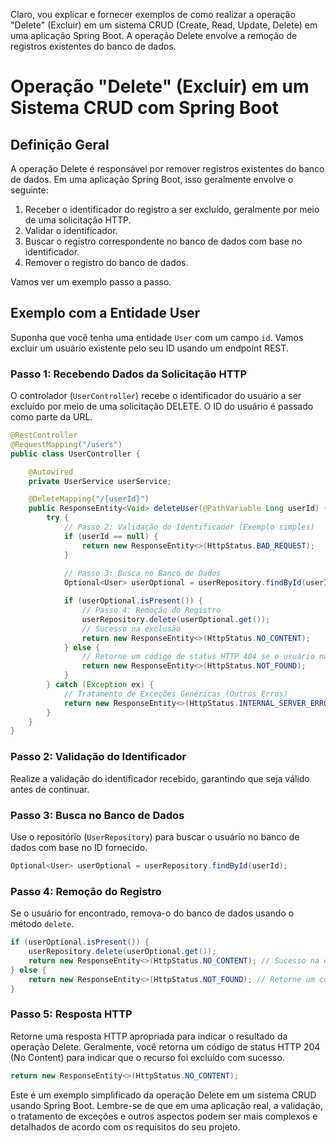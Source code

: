 Claro, vou explicar e fornecer exemplos de como realizar a operação "Delete" (Excluir) em um sistema CRUD (Create, Read, Update, Delete) em uma aplicação Spring Boot. A operação Delete envolve a remoção de registros existentes do banco de dados.

# Operação "Delete" (Excluir) em um Sistema CRUD com Spring Boot

## Definição Geral

A operação Delete é responsável por remover registros existentes do banco de dados. Em uma aplicação Spring Boot, isso geralmente envolve o seguinte:

1. Receber o identificador do registro a ser excluído, geralmente por meio de uma solicitação HTTP.
2. Validar o identificador.
3. Buscar o registro correspondente no banco de dados com base no identificador.
4. Remover o registro do banco de dados.

Vamos ver um exemplo passo a passo.

## Exemplo com a Entidade User

Suponha que você tenha uma entidade `User` com um campo `id`. Vamos excluir um usuário existente pelo seu ID usando um endpoint REST.

### Passo 1: Recebendo Dados da Solicitação HTTP

O controlador (`UserController`) recebe o identificador do usuário a ser excluído por meio de uma solicitação DELETE. O ID do usuário é passado como parte da URL.

```java
@RestController
@RequestMapping("/users")
public class UserController {

    @Autowired
    private UserService userService;

    @DeleteMapping("/{userId}")
    public ResponseEntity<Void> deleteUser(@PathVariable Long userId) {
        try {
            // Passo 2: Validação do Identificador (Exemplo simples)
            if (userId == null) {
                return new ResponseEntity<>(HttpStatus.BAD_REQUEST);
            }
            
            // Passo 3: Busca no Banco de Dados
            Optional<User> userOptional = userRepository.findById(userId);

            if (userOptional.isPresent()) {
                // Passo 4: Remoção do Registro
                userRepository.delete(userOptional.get());
                // Sucesso na exclusão
                return new ResponseEntity<>(HttpStatus.NO_CONTENT);
            } else {
                // Retorne um código de status HTTP 404 se o usuário não existe
                return new ResponseEntity<>(HttpStatus.NOT_FOUND);
            }
        } catch (Exception ex) {
            // Tratamento de Exceções Genéricas (Outros Erros)
            return new ResponseEntity<>(HttpStatus.INTERNAL_SERVER_ERROR);
        }
    }
}
```

### Passo 2: Validação do Identificador

Realize a validação do identificador recebido, garantindo que seja válido antes de continuar.

### Passo 3: Busca no Banco de Dados

Use o repositório (`UserRepository`) para buscar o usuário no banco de dados com base no ID fornecido.

```java
Optional<User> userOptional = userRepository.findById(userId);
```

### Passo 4: Remoção do Registro

Se o usuário for encontrado, remova-o do banco de dados usando o método `delete`.

```java
if (userOptional.isPresent()) {
    userRepository.delete(userOptional.get());
    return new ResponseEntity<>(HttpStatus.NO_CONTENT); // Sucesso na exclusão
} else {
    return new ResponseEntity<>(HttpStatus.NOT_FOUND); // Retorne um código de status HTTP 404 se o usuário não existe
}
```

### Passo 5: Resposta HTTP

Retorne uma resposta HTTP apropriada para indicar o resultado da operação Delete. Geralmente, você retorna um código de status HTTP 204 (No Content) para indicar que o recurso foi excluído com sucesso.

```java
return new ResponseEntity<>(HttpStatus.NO_CONTENT);
```

Este é um exemplo simplificado da operação Delete em um sistema CRUD usando Spring Boot. Lembre-se de que em uma aplicação real, a validação, o tratamento de exceções e outros aspectos podem ser mais complexos e detalhados de acordo com os requisitos do seu projeto.